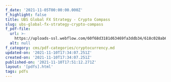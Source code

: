 ```yaml
---
f_date: '2021-11-05T00:00:00.000Z'
f_highlight: false
title: UBS Global FX Strategy - Crypto Compass
slug: ubs-global-fx-strategy-crypto-compass
f_pdf-file:
  url: >-
    https://uploads-ssl.webflow.com/60f68d3181d63469fa3ddb34/618c028ab6f7ac3edafdaa70_UBS%20-%20Crypto%20Compass%20Nov%205.pdf
  alt: null
f_category: cms/pdf-categories/cryptocurrency.md
updated-on: '2021-11-10T17:34:07.251Z'
created-on: '2021-11-10T17:34:07.251Z'
published-on: '2021-11-10T17:51:12.271Z'
layout: '[pdfs].html'
tags: pdfs
---
```



